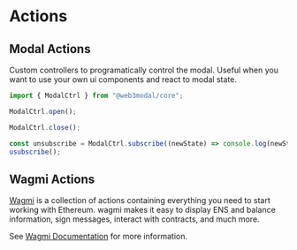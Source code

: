 # Actions

## Modal Actions

Custom controllers to programatically control the modal. Useful when you want to use your own ui components and react to modal state.

```js
import { ModalCtrl } from "@web3modal/core";

ModalCtrl.open();

ModalCtrl.close();

const unsubscribe = ModalCtrl.subscribe((newState) => console.log(newState));
usubscribe();
```

## Wagmi Actions

[Wagmi](https://wagmi.sh/core/getting-started) is a collection of actions containing everything you need to start working with Ethereum. wagmi makes it easy to display ENS and balance information, sign messages, interact with contracts, and much more.

See [Wagmi Documentation](https://wagmi.sh/core/getting-started) for more information.
